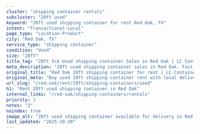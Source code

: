 ```yaml
---
cluster: "shipping container rentals"
subcluster: "20ft used"
keyword: "20ft used shipping container for rent Red Oak, TX"
intent: "Transactional-Local"
page_type: "Location-Product"
city: "Red Oak, TX"
service_type: "shipping container"
condition: "Used"
size: "20ft"
title_tag: "20ft 5ck Used shipping container Sales in Red Oak | LC Container"
meta_description: "20ft used shipping container sales in Red Oak. Fast delivery, competitive pricing. Serving shipping containers area. Quote ID: A74. Call (214) 524-4168 for your free quote today."
original_title: "Red Oak 20ft shipping container for rent | LC Container"
original_meta: "Buy used 20ft shipping container rent with local delivery in Red Oak, TX. LC Container — local Since 2003. Request a fast quote today."
url_slug: "/red-oak/rent/20ft/shipping-containers/used"
h1: "Rent 20ft used shipping container in Red Oak"
internal_links: "/red-oak/shipping-containers/rentals"
priority: 3
notes: "2"
noindex: true
image_alt: "20ft used shipping container available for delivery in Red Oak"
last_updated: "2025-10-20"
---
```


<!-- TODO: Add unique city/inventory copy, images, and internal links here. -->
